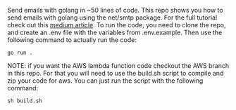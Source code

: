 Send emails with golang in ~50 lines of code. This repo shows you how to send emails with golang using the net/smtp package. For the full tutorial check out this [medium article](https://medium.com/@toshvelaga/sending-emails-with-golang-and-aws-lambda-functions-ff93329dac43). To run the code, you need to clone the repo, and create an .env file with the variables from .env.example. Then use the following command to actually run the code:

```
go run .
```

NOTE: if you want the AWS lambda function code checkout the AWS branch in this repo. For that you will need to use the build.sh script to compile and zip your code for aws. You can just run the script with the following command:

```
sh build.sh
```
